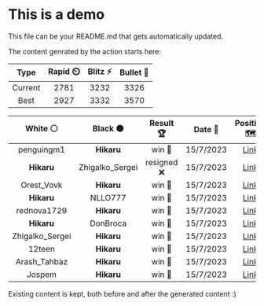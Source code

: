 # This is a demo

This file can be your README.md that gets automatically updated.

The content genrated by the action starts here:

<!--START_SECTION:chessStats-->
<!-- Automatically generated with https://github.com/Balastrong/chess-stats-action -->

| Type | Rapid ⏲️ | Blitz ⚡ | Bullet 🔫 |
|:---:|:---:|:---:|:---:|
| Current | 2781 | 3232 | 3326 |
| Best | 2927 | 3332 | 3570 |

| White ⚪ | Black ⚫ | Result 🏆 | Date 📅 | Position 🗺️ | Type 🕕 |
|:---:|:---:|:---:|:---:|:---:|:---:|
| penguingm1 | **Hikaru** | win 🥇 | 15/7/2023 | <a href="http://www.ee.unb.ca/cgi-bin/tervo/fen.pl?select=3r1k2/6bR/4p3/2p5/1nP1BBP1/2P1P3/p4P2/4K3 w - -">Link</a> | Bullet |
| **Hikaru** | Zhigalko_Sergei | resigned ❌ | 15/7/2023 | <a href="http://www.ee.unb.ca/cgi-bin/tervo/fen.pl?select=8/5pk1/p3p1pp/P2P4/3K1P2/3N3P/8/1q1r4 w - -">Link</a> | Bullet |
| Orest_Vovk | **Hikaru** | win 🥇 | 15/7/2023 | <a href="http://www.ee.unb.ca/cgi-bin/tervo/fen.pl?select=r4rk1/pp2q1b1/2p3bp/3Pn1p1/2QN4/2N2P2/PPKB4/3R3R w - -">Link</a> | Bullet |
| **Hikaru** | NLLO777 | win 🥇 | 15/7/2023 | <a href="http://www.ee.unb.ca/cgi-bin/tervo/fen.pl?select=r2q1r2/1b1nbkpQ/p3p1Bp/1p1nP3/8/P4N2/1PP3PP/R1B2RK1 b - -">Link</a> | Bullet |
| rednova1729 | **Hikaru** | win 🥇 | 15/7/2023 | <a href="http://www.ee.unb.ca/cgi-bin/tervo/fen.pl?select=6rk/4b2p/3p2rP/3Np3/4P3/8/5P2/R6K w - -">Link</a> | Bullet |
| **Hikaru** | DonBroca | win 🥇 | 15/7/2023 | <a href="http://www.ee.unb.ca/cgi-bin/tervo/fen.pl?select=8/8/6k1/4R1P1/pp1p1P2/1P1N4/P1P5/2K5 b - -">Link</a> | Bullet |
| Zhigalko_Sergei | **Hikaru** | win 🥇 | 15/7/2023 | <a href="http://www.ee.unb.ca/cgi-bin/tervo/fen.pl?select=6k1/2p5/7p/2Pb4/4rP2/2B1K1P1/8/8 w - -">Link</a> | Bullet |
| 12teen | **Hikaru** | win 🥇 | 15/7/2023 | <a href="http://www.ee.unb.ca/cgi-bin/tervo/fen.pl?select=6k1/ppq4p/b1p1n3/3pQ2N/4p1P1/1P5P/P1P4K/8 w - -">Link</a> | Bullet |
| Arash_Tahbaz | **Hikaru** | win 🥇 | 15/7/2023 | <a href="http://www.ee.unb.ca/cgi-bin/tervo/fen.pl?select=5r2/pp2rp1k/2p2qpb/5b2/1PQ5/4PNRP/P3P1BK/8 w - -">Link</a> | Bullet |
| Jospem | **Hikaru** | win 🥇 | 15/7/2023 | <a href="http://www.ee.unb.ca/cgi-bin/tervo/fen.pl?select=2r1r1k1/1b4n1/p2p4/1p4q1/2p1pNP1/P1P2P1P/1PB5/4QR1K w - -">Link</a> | Bullet |

<!--END_SECTION:chessStats-->

Existing content is kept, both before and after the generated content :)
